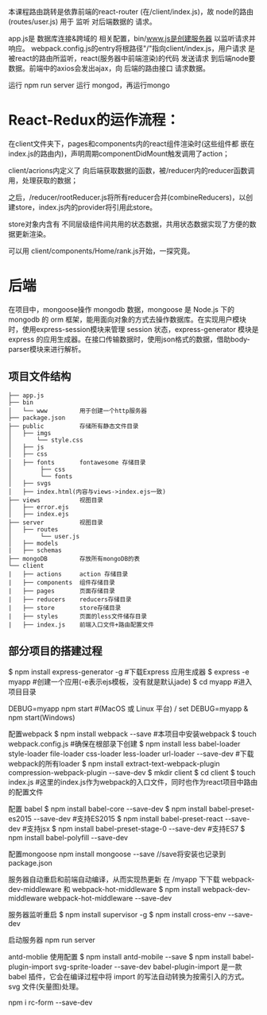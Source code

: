 
本课程路由跳转是依靠前端的react-router (在/client/index.js)，故 node的路由(routes/user.js) 用于 监听 对后端数据的 请求。

app.js是 数据库连接&跨域的 相关配置，bin/www.js是创建服务器 以监听请求并响应。
webpack.config.js的entry将根路径"/"指向client/index.js，用户请求 是被react的路由所监听，react(服务器中前端渲染)的代码 发送请求 到后端node要数据。前端中的axios会发出ajax，向 后端的路由接口 请求数据。

运行 npm run server 
运行 mongod，再运行mongo


 # React-Redux的运作流程：
 在client文件夹下，pages和components内的react组件渲染时(这些组件都 嵌在 index.js的路由内)，声明周期componentDidMount触发调用了action；

 client/acrions内定义了 向后端获取数据的函数，被/reducer内的reducer函数调用，处理获取的数据；

 之后，/reducer/rootReducer.js将所有reducer合并(combineReducers)，以创建store，index.js内的provider将引用此store。

 store对象内含有 不同层级组件间共用的状态数据，共用状态数据实现了方便的数据更新渲染。

 可以用 client/components/Home/rank.js开始，一探究竟。



# 后端
在项目中，mongoose操作 mongodb 数据，mongoose 是 Node.js 下的 mongodb 的 orm 框架，能用面向对象的方式去操作数据库。在实现用户模块时，使用express-session模块来管理 session 状态，express-generator 模块是 express 的应用生成器。在接口传输数据时，使用json格式的数据，借助body-parser模块来进行解析。



## 项目文件结构
```
├── app.js    
├── bin
│   └── www         用于创建一个http服务器
├── package.json      
├── public          存储所有静态文件目录
│   ├── imgs  
│       └── style.css
│   ├── js 
│   ├── css   
│   ├── fonts       fontawesome 存储目录
│        ├── css
│        └── fonts
│   ├── svgs
│   ├── index.html(内容与views->index.ejs一致)
├── views           视图目录
│   ├── error.ejs
│   ├── index.ejs
├── server          视图目录
│   ├── routes
│        └── user.js
│   ├── models        
|   ├── schemas
├── mongoDB         存放所有mongoDB的表 
└── client
|   ├── actions     action 存储目录
|   ├── components  组件存储目录
|   ├── pages       页面存储目录
|   ├── reducers    reducers存储目录
|   ├── store       store存储目录
|   ├── styles      页面的less文件储存目录
|   ├── index.js    前端入口文件+路由配置文件
```


## 部分项目的搭建过程
$ npm install express-generator -g #下载Express 应用生成器
$ express -e myapp   #创建一个应用(-e表示ejs模板，没有就是默认jade)
$ cd myapp #进入项目目录
 
 DEBUG=myapp npm start #(MacOS 或 Linux 平台) / set DEBUG=myapp & npm start(Windows) 


配置webpack
$ npm install webpack --save  #本项目中安装webpack
$ touch webpack.config.js  #确保在根部录下创建
$ npm install less babel-loader style-loader file-loader css-loader less-loader url-loader --save-dev #下载webpack的所有loader
$ npm install extract-text-webpack-plugin compression-webpack-plugin --save-dev
$ mkdir client
$ cd client
$ touch index.js #这里的index.js作为webpack的入口文件，同时也作为react项目中路由的配置文件

配置 babel
$ npm install babel-core --save-dev
$ npm install babel-preset-es2015 --save-dev  #支持ES2015
$ npm install babel-preset-react --save-dev #支持jsx
$ npm install babel-preset-stage-0 --save-dev #支持ES7
$ npm install babel-polyfill --save-dev 

配置mongoose
npm install mongoose --save //save将安装也记录到package.json

服务器自动重启和前端自动编译，从而实现热更新
在 /myapp 下下载 webpack-dev-middleware 和 webpack-hot-middleware
$ npm install webpack-dev-middleware webpack-hot-middleware --save-dev 

服务器监听重启
$ npm install supervisor -g
$ npm install cross-env --save-dev 

启动服务器
npm run server

antd-moblie 使用配置
$ npm install antd-mobile --save
$ npm install babel-plugin-import svg-sprite-loader --save-dev
babel-plugin-import 是一款 babel 插件，它会在编译过程中将 import 的写法自动转换为按需引入的方式。 svg 文件(矢量图)处理。


 npm i rc-form --save-dev